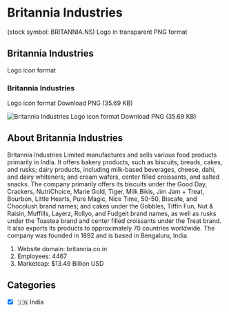# Britannia Industries
 (stock symbol: BRITANNIA.NS) Logo in transparent PNG format

## Britannia Industries
 Logo icon format

### Britannia Industries
 Logo icon format Download PNG (35.69 KB)

![Britannia Industries
 Logo icon format Download PNG (35.69 KB)](/img/orig/BRITANNIA.NS-f03a94e8.png)

## About Britannia Industries


Britannia Industries Limited manufactures and sells various food products primarily in India. It offers bakery products, such as biscuits, breads, cakes, and rusks; dairy products, including milk-based beverages, cheese, dahi, and dairy whiteners; and cream wafers, center filled croissants, and salted snacks. The company primarily offers its biscuits under the Good Day, Crackers, NutriChoice, Marie Gold, Tiger, Milk Bikis, Jim Jam + Treat, Bourbon, Little Hearts, Pure Magic, Nice Time, 50-50, Biscafe, and Chocolush brand names; and cakes under the Gobbles, Tiffin Fun, Nut & Raisin, Muffills, Layerz, Rollyo, and Fudgeit brand names, as well as rusks under the Toastea brand and center filled croissants under the Treat brand. It also exports its products to approximately 70 countries worldwide. The company was founded in 1892 and is based in Bengaluru, India.

1. Website domain: britannia.co.in
2. Employees: 4467
3. Marketcap: $13.49 Billion USD


## Categories
- [x] 🇮🇳 India
